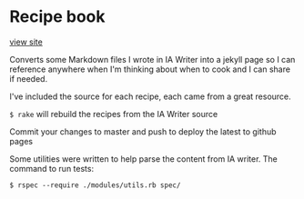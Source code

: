 # Recipe book

[view site](https://rowinf.github.io/recipebook/)

Converts some Markdown files I wrote in IA Writer into a jekyll page so I can reference anywhere when I'm thinking about when to cook and I can share if needed.

I've included the source for each recipe, each came from a great resource.

`$ rake` will rebuild the recipes from the IA Writer source

Commit your changes to master and push to deploy the latest to github pages

Some utilities were written to help parse the content from IA writer. The command to run tests:

`$ rspec --require ./modules/utils.rb spec/`

